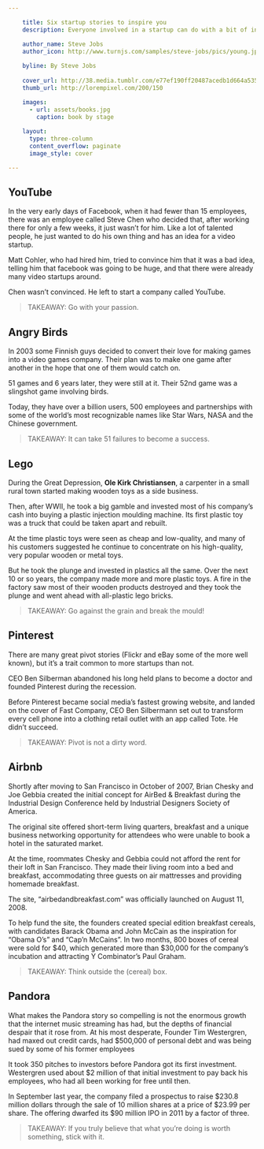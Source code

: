 ```yaml
---

    title: Six startup stories to inspire you
    description: Everyone involved in a startup can do with a bit of inspiration at any given moment. These are a collection of my favourite startup inspiration stories – ones that I’ve liked to remind myself of from time to time.

    author_name: Steve Jobs
    author_icon: http://www.turnjs.com/samples/steve-jobs/pics/young.jpg
    
    byline: By Steve Jobs
    
    cover_url: http://38.media.tumblr.com/e77ef190ff20487acedb1d664a535c1b/tumblr_n8zlzxbFUT1st5lhmo1_1280.jpg
    thumb_url: http://lorempixel.com/200/150

    images:
      - url: assets/books.jpg
        caption: book by stage
    
    layout:
      type: three-column
      content_overflow: paginate
      image_style: cover

---
```



## YouTube


In the very early days of Facebook, when it had fewer than 15 employees,  there was an employee called Steve Chen who decided  that, after working there for only a few weeks, it just wasn’t for him. Like a lot of talented people, he just wanted to do his own thing and has an idea for a  video startup.

Matt Cohler, who had hired him, tried to convince him that it was a bad idea, telling him that facebook was going to be huge, and that there were already many video startups around.

Chen wasn’t convinced. He left to start a company called YouTube.

> TAKEAWAY: Go with your passion.

## Angry Birds


In 2003 some Finnish guys decided to convert their love for making games into a video games company. Their plan was to make one game after another in the hope that one of them would catch on.

51 games and 6 years later, they were still at it. Their 52nd game was a slingshot game involving birds.

Today, they have over a billion users, 500 employees and partnerships with some of the world’s most recognizable names like Star Wars, NASA and the Chinese government.

> TAKEAWAY: It can take 51 failures to become a success.

## Lego

During the Great Depression, **Ole Kirk Christiansen**, a carpenter in a small rural town started making wooden toys as a side business.

Then, after WWII, he took a big gamble and invested most of his company’s cash into buying a plastic injection moulding machine. Its first plastic toy was a truck that could be taken apart and rebuilt.

At the time plastic toys were seen as cheap and low-quality, and many of his customers suggested he continue to concentrate on his high-quality, very popular wooden or metal toys.

But he took the plunge and invested in plastics all the same.  Over the next 10 or so years, the company made more and more plastic toys.  A fire in the factory saw most of their wooden products destroyed and they took the plunge and went ahead with all-plastic lego bricks.

> TAKEAWAY: Go against the grain and break the mould!

## Pinterest


There are many great pivot stories (Flickr and eBay some of the more well known), but it’s a trait common to more startups than not.

CEO Ben Silberman abandoned his long held plans to become a doctor and founded Pinterest during the recession.

Before Pinterest became social media’s fastest growing website, and landed on the cover of Fast Company, CEO Ben Silbermann set out to transform every cell phone into a clothing retail outlet with an app called Tote. He didn’t succeed.

> TAKEAWAY: Pivot is not a dirty word.

## Airbnb


Shortly after moving to San Francisco in October of 2007, Brian Chesky and Joe Gebbia created the initial concept for AirBed & Breakfast during the Industrial Design Conference held by Industrial Designers Society of America.

The original site offered short-term living quarters, breakfast and a unique business networking opportunity for attendees who were unable to book a hotel in the saturated market.

At the time, roommates Chesky and Gebbia could not afford the rent for their loft in San Francisco. They made their living room into a bed and breakfast, accommodating three guests on air mattresses and providing homemade breakfast.

The site, “airbedandbreakfast.com” was officially launched on August 11, 2008.

To help fund the site, the founders created special edition breakfast cereals, with candidates Barack Obama and John McCain as the inspiration for “Obama O’s” and “Cap’n McCains”. In two months, 800 boxes of cereal were sold for $40, which generated more than $30,000 for the company’s incubation and attracting Y Combinator’s Paul Graham.

> TAKEAWAY: Think outside the (cereal) box.

## Pandora

What makes the Pandora story so compelling is not the enormous growth that the internet music streaming has had, but the depths of financial despair that it rose from.  At his most desperate, Founder Tim Westergren, had maxed out credit cards, had $500,000 of personal debt and was being sued by some of his former employees

It took 350 pitches to investors before Pandora got its first investment.  Westergren used about $2 million of that initial investment to pay back his employees, who had all been working for free until then.

In September last year, the company filed a prospectus to raise $230.8 million dollars through the sale of 10 million shares at a price of $23.99 per share. The offering dwarfed its $90 million IPO in 2011 by a factor of three.

> TAKEAWAY: If you truly believe that what you’re doing is worth something, stick with it.